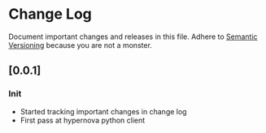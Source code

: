 # Change Log

Document important changes and releases in this file. Adhere to
[Semantic Versioning](http://semver.org/) because you are not a monster.

## [0.0.1]
### Init
- Started tracking important changes in change log
- First pass at hypernova python client
